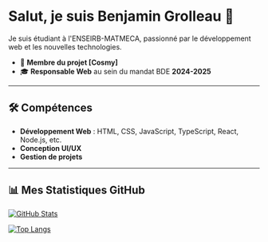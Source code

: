 # Salut, je suis Benjamin Grolleau 👋

Je suis étudiant à l'ENSEIRB-MATMECA, passionné par le développement web et les nouvelles technologies.  
- 🚀 **Membre du projet [Cosmy]**  
- 🎓 **Responsable Web** au sein du mandat BDE **2024-2025**

---

## 🛠️ Compétences

- **Développement Web** : HTML, CSS, JavaScript, TypeScript, React, Node.js, etc.
- **Conception UI/UX**
- **Gestion de projets**

---

## 📊 Mes Statistiques GitHub

[![GitHub Stats](https://github-readme-stats.vercel.app/api?username=Grolleau-Benjamin&show_icons=true&theme=radical)](https://github.com/Grolleau-Benjami)

[![Top Langs](https://github-readme-stats.vercel.app/api/top-langs/?username=Grolleau-Benjamin&layout=compact&theme=radical)](https://github.com/Grolleau-Benjami)


